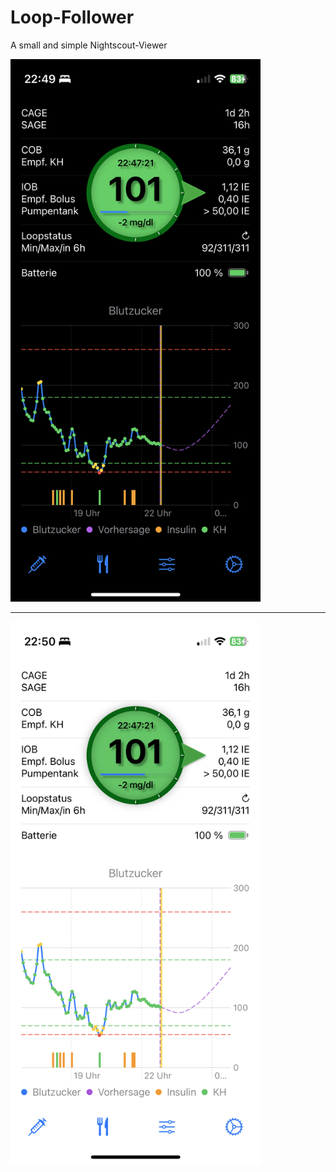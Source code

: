 # Loop-Follower

A small and simple Nightscout-Viewer

<img src="ScreenShot-Dark.jpeg" width="400" alt="screen shot of dark mode">

---

<img src="ScreenShot-Light.jpeg" width="400" alt="screen shot of light mode">
